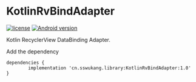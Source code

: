 # KotlinRvBindAdapter
[![license](https://img.shields.io/github/license/mashape/apistatus.svg?style=social)](http://www.mit.edu/)
[![Android version](https://img.shields.io/badge/API-14%2B-green.svg)](https://developer.android.com/reference/classes)

Kotlin RecyclerView DataBinding Adapter.

Add the dependency

	dependencies {
	        implementation 'cn.sswukang.library:KotlinRvBindAdapter:1.0'
	}